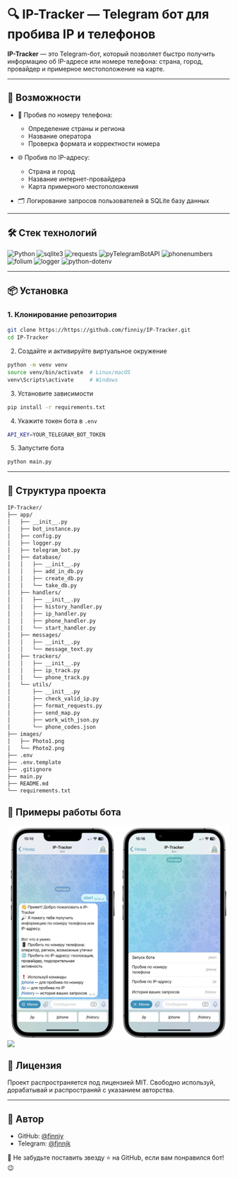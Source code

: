 # 🔍 IP-Tracker — Telegram бот для пробива IP и телефонов

**IP-Tracker** — это Telegram-бот, который позволяет быстро получить информацию об IP-адресе или номере телефона:
страна, город, провайдер и примерное местоположение на карте.

---

## 🚀 Возможности

- 📱 Пробив по номеру телефона:
    - Определение страны и региона
    - Название оператора
    - Проверка формата и корректности номера

- 🌐 Пробив по IP-адресу:
    - Страна и город
    - Название интернет-провайдера
    - Карта примерного местоположения

- 🗂️ Логирование запросов пользователей в SQLite базу данных

---

## 🛠️ Стек технологий

![Python](https://img.shields.io/badge/-Python-05122A?style=flat&logo=python)
![sqlite3](https://img.shields.io/badge/-sqlite3-05122A?style=flat&logo=sqlite)
![requests](https://img.shields.io/badge/%F0%9F%8C%90-requests-05122A?style=flat&logo=requests)
![pyTelegramBotAPI](https://img.shields.io/badge/pyTelegramBotAPI-05122A?style=flat&logo=telegram)
![phonenumbers](https://img.shields.io/badge/%F0%9F%93%9E-phonenumbers-05122A?style=flat)
![folium](https://img.shields.io/badge/%F0%9F%97%BA-folium-05122A?style=flat)
![logger](https://img.shields.io/badge/%E2%9A%A0-logger-05122A?style=flat&logo=logging)
![python-dotenv](https://img.shields.io/badge/%F0%9F%8C%BF-python--dotenv-05122A?style=flat)

---

## 📦 Установка

### 1. Клонирование репозитория

```bash
git clone https://https://github.com/finniy/IP-Tracker.git
cd IP-Tracker
```

2. Создайте и активируйте виртуальное окружение

```bash
python -m venv venv
source venv/bin/activate  # Linux/macOS
venv\Scripts\activate     # Windows
```

3. Установите зависимости

```bash
pip install -r requirements.txt
```

4. Укажите токен бота в `.env`

```bash
API_KEY=YOUR_TELEGRAM_BOT_TOKEN
```

5. Запустите бота

```bash
python main.py
```

---

## 🧠 Структура проекта

```
IP-Tracker/
├── app/
│   ├── __init__.py
│   ├── bot_instance.py
│   ├── config.py
│   ├── logger.py
│   ├── telegram_bot.py
│   ├── database/
│   │   ├── __init__.py
│   │   ├── add_in_db.py
│   │   ├── create_db.py
│   │   └── take_db.py
│   ├── handlers/
│   │   ├── __init__.py
│   │   ├── history_handler.py
│   │   ├── ip_handler.py
│   │   ├── phone_handler.py
│   │   └── start_handler.py
│   ├── messages/
│   │   ├── __init__.py
│   │   └── message_text.py
│   ├── trackers/
│   │   ├── __init__.py
│   │   ├── ip_track.py
│   │   └── phone_track.py
│   └── utils/
│       ├── __init__.py
│       ├── check_valid_ip.py
│       ├── format_requests.py
│       ├── send_map.py
│       ├── work_with_json.py
│       └── phone_codes.json
├── images/
│   ├── Photo1.png
│   └── Photo2.png
├── .env
├── .env.template
├── .gitignore
├── main.py
├── README.md
└── requirements.txt

```

## 📸 Примеры работы бота

<img src="images/Photo1.png" width="600" style="display: block; margin: auto;">

<img src="images/Photo2.png" width="600" style="display: block; margin: auto;">

## 📄 Лицензия

Проект распространяется под лицензией MIT. Свободно используй, дорабатывай и распространяй с указанием авторства.

---

## 👤 Автор

- GitHub: [@finniy](https://github.com/finniy)
- Telegram: [@fjnnjk](https://t.me/fjnnjk)

💌 Не забудьте поставить звезду ⭐ на GitHub, если вам понравился бот! 😉